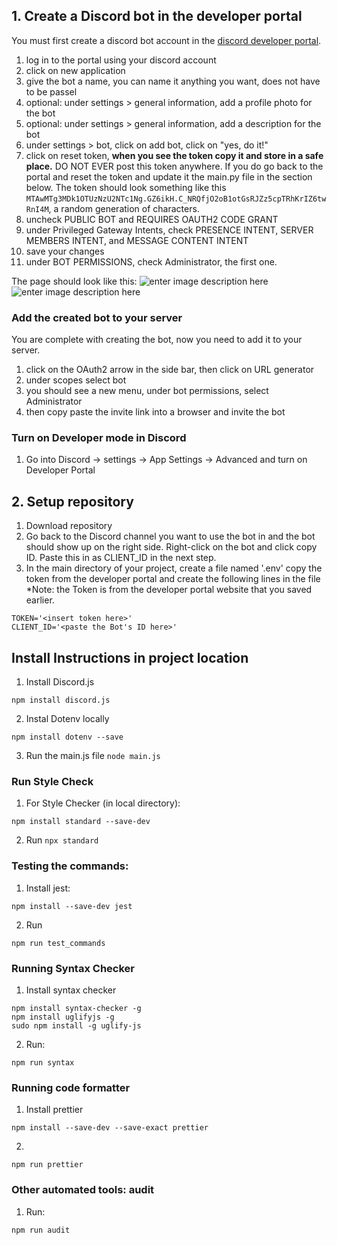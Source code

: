 ## 1. Create a Discord bot in the developer portal

You must first create a discord bot account in the [discord developer portal](https://discord.com/developers/applications).

1.  log in to the portal using your discord account
2.  click on new application
3.  give the bot a name, you can name it anything you want, does not have to be passel
4.  optional: under settings > general information, add a profile photo for the bot
5.  optional: under settings > general information, add a description for the bot
6.  under settings > bot, click on add bot, click on "yes, do it!"
7.  click on reset token, **when you see the token copy it and store in a safe place.** DO NOT EVER post this token anywhere. If you do go back to the portal and reset the token and update it the main.py file in the section below. The token should look something like this `MTAwMTg3MDk1OTUzNzU2NTc1Ng.GZ6ikH.C_NRQfjO2oB1otGsRJZz5cpTRhKrIZ6twRnI4M`, a random generation of characters.
8.  uncheck PUBLIC BOT and REQUIRES OAUTH2 CODE GRANT
9.  under Privileged Gateway Intents, check PRESENCE INTENT, SERVER MEMBERS INTENT, and MESSAGE CONTENT INTENT
10. save your changes
11. under BOT PERMISSIONS, check Administrator, the first one.

The page should look like this:
![enter image description here](https://github.com/stoir/passel_public/blob/main/Images/intents.png)
![enter image description here](https://github.com/stoir/passel_public/blob/main/Images/bot_perms.png)

### Add the created bot to your server

You are complete with creating the bot, now you need to add it to your server.

1. click on the OAuth2 arrow in the side bar, then click on URL generator
2. under scopes select bot
3. you should see a new menu, under bot permissions, select Administrator
4. then copy paste the invite link into a browser and invite the bot

### Turn on Developer mode in Discord

1. Go into Discord -> settings -> App Settings -> Advanced and turn on Developer Portal

## 2. Setup repository

1. Download repository
2. Go back to the Discord channel you want to use the bot in and the bot should show up on the right side. Right-click on the bot and click copy ID. Paste this in as CLIENT_ID in the next step.
3. In the main directory of your project, create a file named '.env'
   copy the token from the developer portal and create the following lines in the file
   \*Note: the Token is from the developer portal website that you saved earlier.

```
TOKEN='<insert token here>'
CLIENT_ID='<paste the Bot's ID here>'
```

## Install Instructions in project location

1. Install Discord.js

```
npm install discord.js
```

2. Instal Dotenv locally

```
npm install dotenv --save
```

3. Run the main.js file
   `node main.js`

### Run Style Check

1. For Style Checker (in local directory):

```
npm install standard --save-dev
```

2. Run
   `npx standard`

### Testing the commands:

1. Install jest:

```
npm install --save-dev jest
```

2. Run

```
npm run test_commands
```

### Running Syntax Checker

1. Install syntax checker

```
npm install syntax-checker -g
npm install uglifyjs -g
sudo npm install -g uglify-js
```

2. Run:

```
npm run syntax
```

### Running code formatter

1. Install prettier

```
npm install --save-dev --save-exact prettier
```

2.
```
npm run prettier
```

### Other automated tools: audit
1. Run:
```
npm run audit
```
